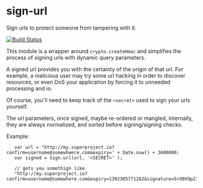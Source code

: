 sign-url
========

Sign urls to protect someone from tampering with it.

[![Build Status](https://drone.io/github.com/mvhenten/sign-url/status.png)](https://drone.io/github.com/mvhenten/sign-url/latest)

This module is a wrapper around `crypto.createHmac` and simplifies the process of signing
urls with dynamic query parameters.

A signed url provides you with the certainty of the origin of that url. For example, a malicious
user may try some url hacking in order to discover resources, or even DoS your application by forcing
it to unneeded processing and io.

Of course, you'll need to keep track of the `<secret>` used to sign your urls yourself.

The url parameters, once signed, maybe re-ordered or mangled, internally, they are always
normalized, and sorted before signing/signing checks.

Example:

```
   var url = "http://my.superproject.io?confirm=username@somewhwere.com&expiry=' + Date.now() + 3600000;
   var signed = Sign.url(url, '<SECRET>' );

   // gets you somethign like
   "http://my.superproject.io?confirm=username@somewhere.com&expiry=1392305771282&signature=SrO0X9p27LHFIe7xITBOpetZSpM%3D'

```
